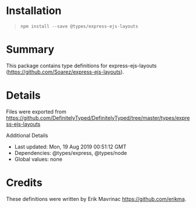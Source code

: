 # Installation
> `npm install --save @types/express-ejs-layouts`

# Summary
This package contains type definitions for express-ejs-layouts (https://github.com/Soarez/express-ejs-layouts).

# Details
Files were exported from https://github.com/DefinitelyTyped/DefinitelyTyped/tree/master/types/express-ejs-layouts

Additional Details
 * Last updated: Mon, 19 Aug 2019 00:51:12 GMT
 * Dependencies: @types/express, @types/node
 * Global values: none

# Credits
These definitions were written by Erik Mavrinac <https://github.com/erikma>.
